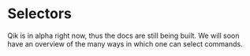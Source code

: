 # Selectors

Qik is in alpha right now, thus the docs are still being built. We will soon have an overview of the many ways in which one can select commands.